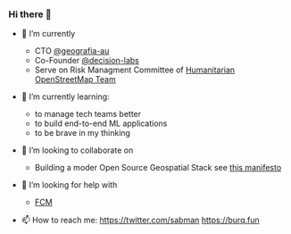 ### Hi there 👋

- 🔭 I’m currently
  - CTO [@geografia-au](https://github.com/geografia-au)
  - Co-Founder [@decision-labs](https://github.com/decision-labs)
  - Serve on Risk Managment Committee of [Humanitarian OpenStreetMap Team](https://www.hotosm.org)

- 🌱 I’m currently learning:
  -  to manage tech teams better
  -  to build end-to-end ML applications
  -  to be brave in my thinking

- 👯 I’m looking to collaborate on  
  - Building a moder Open Source Geospatial Stack see [this manifesto](https://github.com/open-geodb/manifesto/blob/main/README.md)

- 🤔 I’m looking for help with
  -  [FCM](https://github.com/decision-labs/fcm/issues)

- 📫 How to reach me: https://twitter.com/sabman https://burq.fun
